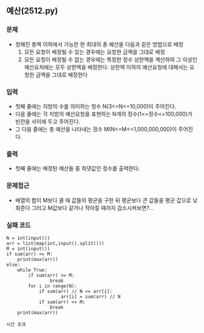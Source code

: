 ## 예산(2512.py)
### 문제
- 정해진 총액 이하에서 가능한 한 최대의 총 예산을 다음과 같은 방법으로 배정
    1. 모든 요청이 배정될 수 있는 경우에는 요청한 금액을 그대로 배정
    2. 모든 요청이 배정될 수 없는 경우에는 특정한 정수 상한액을 계산하여 그 이상인 예산요처에는 모두 상한액을 배정한다. 상한액 이하의 예산요청에 대해서는 요청한 금액을 그대로 배정한다
### 입력
- 첫째 줄에는 지방의 수를 의미하는 정수 N(3<=N<=10,000)이 주어진다.
- 다음 줄에는 각 지방의 예산요청을 표현하는 N개의 정수(1<=정수<=100,000)가 빈칸을 사이에 두고 주어진다.
- 그 다음 줄에는 총 예산을 나타내는 정수 M(N<=M<=1,000,000,000)이 주어진다. 
### 출력
- 첫째 줄에는 배정된 예산들 중 최댓값인 정수를 출력한다. 
### 문제접근
- 배열의 합이 M보다 클 때 값들의 평균을 구한 뒤 평균보다 큰 값들을 평균 값으로 낮춰준다 그러고 M값보다 같거나 작아질 때까지 감소시켜보면?... 

### 실패 코드
```
N = int(input())
arr = list(map(int,input().split()))
M = int(input())
if sum(arr) <= M:
    print(max(arr))
else:
    while True:
        if sum(arr) <= M:
                break 
        for i in range(N):
            if sum(arr) // N <= arr[i]:
                    arr[i] = sum(arr) // N
            if sum(arr) <= M:
                break
    print(max(arr))

시간 초과
```